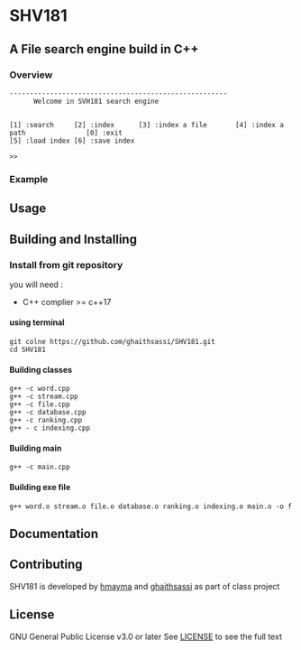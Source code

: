 # SHV181 
## A File search engine build in C++
### Overview
    ------------------------------------------------------
          Welcome in SVH181 search engine


    [1] :search     [2] :index      [3] :index a file       [4] :index a path               [0] :exit
    [5] :load index [6] :save index

    >>
### Example

## Usage



## Building and Installing


### Install from git repository

you will need :
* C++ complier >= c++17

#### using terminal 
    git colne https://github.com/ghaithsassi/SHV181.git
    cd SHV181
#### Building classes
    g++ -c word.cpp 
    g++ -c stream.cpp 
    g++ -c file.cpp 
    g++ -c database.cpp 
    g++ -c ranking.cpp
    g++ - c indexing.cpp
#### Building main 
    g++ -c main.cpp
#### Building exe file
    g++ word.o stream.o file.o database.o ranking.o indexing.o main.o -o f
## Documentation


## Contributing
SHV181 is developed by [hmayma](https://github.com/ahmedyassine-hammami) and [ghaithsassi](https://github.com/ghaithsassi) as part of class project

## License
GNU General Public License v3.0 or later
See [LICENSE](LICENSE.md) to see the full text